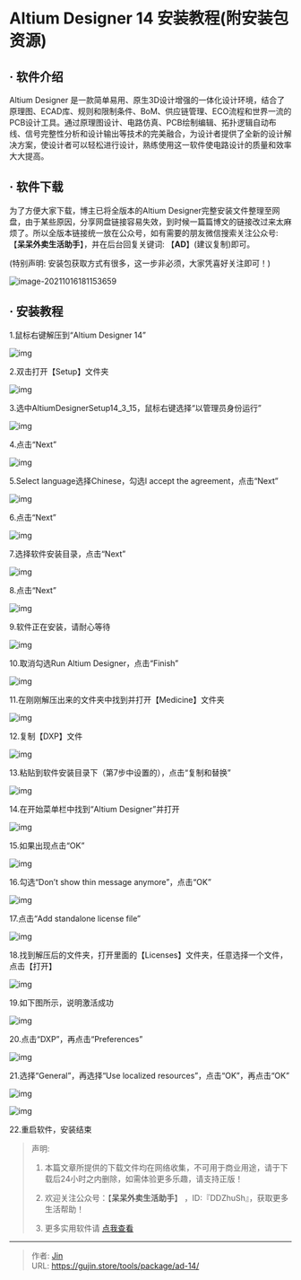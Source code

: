 # Altium Designer 14 安装教程(附安装包资源)


## · 软件介绍
Altium Designer 是一款简单易用、原生3D设计增强的一体化设计环境，结合了原理图、ECAD库、规则和限制条件、BoM、供应链管理、ECO流程和世界一流的PCB设计工具。通过原理图设计、电路仿真、PCB绘制编辑、拓扑逻辑自动布线、信号完整性分析和设计输出等技术的完美融合，为设计者提供了全新的设计解决方案，使设计者可以轻松进行设计，熟练使用这一软件使电路设计的质量和效率大大提高。

## · 软件下载
为了方便大家下载，博主已将全版本的Altium Designer完整安装文件整理至网盘，由于某些原因，分享网盘链接容易失效，到时候一篇篇博文的链接改过来太麻烦了。所以全版本链接统一放在公众号，如有需要的朋友微信搜索关注公众号: 【**呆呆外卖生活助手**】，并在后台回复关键词: 【**AD**】(建议复制)即可。

(特别声明: 安装包获取方式有很多，这一步非必须，大家凭喜好关注即可！)

![image-20211016181153659](https://img.gujin.store/img/image-20211016181153659.png)

## · 安装教程

1.鼠标右键解压到“Altium Designer 14”

![img](https://img.gujin.store/img/v2-a7661f9ee5a38913f0034355cf3b66c1_720w.png)

2.双击打开【Setup】文件夹

![img](https://img.gujin.store/img/v2-6231c4b200c2788f50e95fc13d3c866d_720w.png)

3.选中AltiumDesignerSetup14_3_15，鼠标右键选择“以管理员身份运行”

![img](https://img.gujin.store/img/v2-0dd1646aae7ed8383874ad31b40826f0_720w.png)

4.点击“Next”

![img](https://img.gujin.store/img/v2-fb2f5957e0ccfc55ba3e4e3c201c9a78_720w.png)

5.Select language选择Chinese，勾选I accept the agreement，点击“Next”

![img](https://img.gujin.store/img/v2-4ea2aed3e1ed750d540c3be0b36938d7_720w.png)

6.点击“Next”

![img](https://img.gujin.store/img/v2-1efdb5c45b5ef426537b53a92ba847dd_720w.png)

7.选择软件安装目录，点击“Next”

![img](https://img.gujin.store/img/v2-acd70633b3c478484dc902164d915f49_720w.png)

8.点击“Next”

![img](https://img.gujin.store/img/v2-77d0b3c8ccf3e3cf07224b09da876596_720w.png)

9.软件正在安装，请耐心等待

![img](https://img.gujin.store/img/v2-a344ea950467d541844cf9a278d27bc5_720w.png)

10.取消勾选Run Altium Designer，点击“Finish”

![img](https://img.gujin.store/img/v2-0ec326c0d1dcade7f60e208bf7535433_720w.png)

11.在刚刚解压出来的文件夹中找到并打开【Medicine】文件夹

![img](https://img.gujin.store/img/v2-930b69bf71aa2b8c84db5df3e18bb17d_720w.png)

12.复制【DXP】文件

![img](https://img.gujin.store/img/v2-8e50368809ec11b0739972ab1039c327_720w.png)

13.粘贴到软件安装目录下（第7步中设置的），点击“复制和替换”

![img](https://img.gujin.store/img/v2-f4763a7aadb9c9e0b2679347655aa6c2_720w.png)

14.在开始菜单栏中找到“Altium Designer”并打开

![img](https://img.gujin.store/img/v2-2c008064f049dec1ccd5cac4aae968a2_720w.png)

15.如果出现点击“OK”

![img](https://img.gujin.store/img/v2-13d5b5c01b7ccee38b6c29478fc8d4a9_720w.png)

16.勾选“Don’t show thin message anymore”，点击“OK”

![img](https://img.gujin.store/img/v2-1dcad0f78403a55b71720c0cd8b3be17_720w.png)

17.点击“Add standalone license file”

![img](https://img.gujin.store/img/v2-2dc7cbae0386f4d9027ac6a47929ab3c_720w.png)



18.找到解压后的文件夹，打开里面的【Licenses】文件夹，任意选择一个文件，点击【打开】

![img](https://img.gujin.store/img/v2-3d1b1170dd0936022e077cdaed717be9_720w.png)

19.如下图所示，说明激活成功

![img](https://img.gujin.store/img/v2-9fdce7e577b5d0e409fb096c4d458e73_720w.png)

20.点击“DXP”，再点击“Preferences”

![img](https://img.gujin.store/img/v2-e1bac1f2fd4a034da5ffa6b13dc2c936_720w.png)

21.选择“General”，再选择“Use localized resources”，点击“OK”，再点击“OK”

![img](https://img.gujin.store/img/v2-3661f449a75bd1245cd11ed2d5dd67e4_720w.png)

![img](https://img.gujin.store/img/v2-9ab7dfd8a417ff1ee77e751ec91a0487_720w.png)

22.重启软件，安装结束




> 声明: 
>
> 1. 本篇文章所提供的下载文件均在网络收集，不可用于商业用途，请于下载后24小时之内删除，如需体验更多乐趣，请支持正版！
>
> 2. 欢迎关注公众号：【**呆呆外卖生活助手**】 ，ID:『DDZhuSh』，获取更多生活帮助！
>
> 3. 更多实用软件请  [点我查看](/tools)

---

> 作者: [Jin](https://img.gujin.store/img/favicon.ico)  
> URL: https://gujin.store/tools/package/ad-14/  

